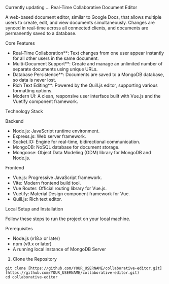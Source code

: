 Currently updating ...
Real-Time Collaborative Document Editor

A web-based document editor, similar to Google Docs, that allows multiple users to create, edit, and view documents simultaneously. Changes are synced in real-time across all connected clients, and documents are permanently saved to a database.

 Core Features

* Real-Time Collaboration**: Text changes from one user appear instantly for all other users in the same document.
* Multi-Document Support**: Create and manage an unlimited number of separate documents using unique URLs.
* Database Persistence**: Documents are saved to a MongoDB database, so data is never lost.
* Rich Text Editing**: Powered by the Quill.js editor, supporting various formatting options.
* Modern UI: A clean, responsive user interface built with Vue.js and the Vuetify component framework.

 Technology Stack

 Backend

* Node.js: JavaScript runtime environment.
* Express.js: Web server framework.
* Socket.IO: Engine for real-time, bidirectional communication.
* MongoDB: NoSQL database for document storage.
* Mongoose: Object Data Modeling (ODM) library for MongoDB and Node.js.

Frontend

* Vue.js: Progressive JavaScript framework.
* Vite: Modern frontend build tool.
* Vue Router: Official routing library for Vue.js.
* Vuetify: Material Design component framework for Vue.
* Quill.js: Rich text editor.

 Local Setup and Installation

Follow these steps to run the project on your local machine.

 Prerequisites

* Node.js (v18.x or later)
* npm (v9.x or later)
* A running local instance of MongoDB Server

 1. Clone the Repository

```
git clone [https://github.com/YOUR_USERNAME/collaborative-editor.git](https://github.com/YOUR_USERNAME/collaborative-editor.git)
cd collaborative-editor 
